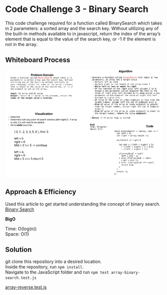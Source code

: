 # Code Challenge 3 - Binary Search

This code challenge required for a function called BinarySearch which takes in 2 parameters: a sorted array and the search key. Without utilizing any of the built-in methods available to in javascript, return the index of the array’s element that is equal to the value of the search key, or -1 if the element is not in the array.

## Whiteboard Process

![Whiteboard for this code challenge](/assets/binarySearch_code-challenge-3.png)

## Approach & Efficiency
<!-- What approach did you take? Why? What is the Big O space/time for this approach? -->

Used this article to get started understanding the concept of binary search. [Binary Search](https://en.wikipedia.org/wiki/Binary_search_algorithm)

**BigO**

Time: O(log(n))\
Space: O(1)

## Solution
<!-- Show how to run your code, and examples of it in action -->

git clone this repository into a desired location.\
Inside the repository, run `npm install`.\
Navigate to the JavaScript folder and run `npm test array-binary-search.test.js`

[array-reverse.test.js](/javascript/code401/array-binary-search/array-binary-search.test.js)

